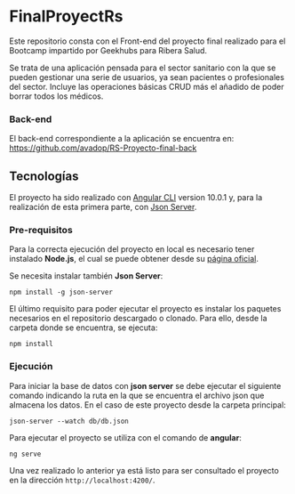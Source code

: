 # FinalProyectRs
Este repositorio consta con el Front-end del proyecto final realizado para el Bootcamp impartido por Geekhubs para Ribera Salud. 

Se trata de una aplicación pensada para el sector sanitario con la que se pueden gestionar una serie de usuarios, ya sean pacientes o profesionales del sector. Incluye las operaciones básicas CRUD más el añadido de poder borrar todos los médicos.

### Back-end
El back-end correspondiente a la aplicación se encuentra en: https://github.com/avadop/RS-Proyecto-final-back

## Tecnologías
El proyecto ha sido realizado con [Angular CLI](https://github.com/angular/angular-cli) version 10.0.1 y, para la realización de esta primera parte, con [Json Server](https://github.com/typicode/json-server).

### Pre-requisitos
Para la correcta ejecución del proyecto en local es necesario tener instalado **Node.js**, el cual se puede obtener desde su [página oficial](https://nodejs.org/es/).

Se necesita instalar también **Json Server**:
```
npm install -g json-server
```

El último requisito para poder ejecutar el proyecto es instalar los paquetes necesarios en el repositorio descargado o clonado. Para ello, desde la carpeta donde se encuentra, se ejecuta:
```
npm install
```

### Ejecución
Para iniciar la base de datos con **json server** se debe ejecutar el siguiente comando indicando la ruta en la que se encuentra el archivo json que almacena los datos. En el caso de este proyecto desde la carpeta principal:
```
json-server --watch db/db.json
```

Para ejecutar el proyecto se utiliza con el comando de **angular**: 
```
ng serve
```

Una vez realizado lo anterior ya está listo para ser consultado el proyecto en la dirección  `http://localhost:4200/`.
